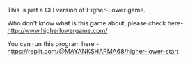 This is just a CLI version of Higher-Lower game.

Who don't know what is this game about, please check here- http://www.higherlowergame.com/

You can run this program here - https://replit.com/@MAYANKSHARMA68/higher-lower-start 
